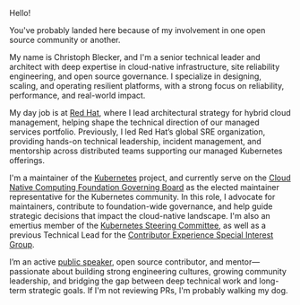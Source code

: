Hello!

You've probably landed here because of my involvement in one open source community or another.

My name is Christoph Blecker, and I'm a senior technical leader and architect with deep expertise in cloud-native infrastructure, site reliability engineering, and open source governance. I specialize in designing, scaling, and operating resilient platforms, with a strong focus on reliability, performance, and real-world impact.

My day job is at [Red Hat], where I lead architectural strategy for hybrid cloud management, helping shape the technical direction of our managed services portfolio. Previously, I led Red Hat’s global SRE organization, providing hands-on technical leadership, incident management, and mentorship across distributed teams supporting our managed Kubernetes offerings.

I'm a maintainer of the [Kubernetes] project, and currently serve on the [Cloud Native Computing Foundation Governing Board] as the elected maintainer representative for the Kubernetes community. In this role, I advocate for maintainers, contribute to foundation-wide governance, and help guide strategic decisions that impact the cloud-native landscape. I'm also an emertius member of the [Kubernetes Steering Committee], as well as a previous Technical Lead for the [Contributor Experience Special Interest Group].

I’m an active [public speaker], open source contributor, and mentor—passionate about building strong engineering cultures, growing community leadership, and bridging the gap between deep technical work and long-term strategic goals. If I'm not reviewing PRs, I'm probably walking my dog.

[Red Hat]: https://github.com/openshift
[Kubernetes]: https://github.com/kubernetes
[Cloud Native Computing Foundation Governing Board]: https://www.cncf.io/people/governing-board/
[Kubernetes Steering Committee]: https://github.com/kubernetes/steering
[Contributor Experience Special Interest Group]: https://github.com/kubernetes/community/tree/master/sig-contributor-experience
[public speaker]: https://github.com/cblecker/cblecker/blob/main/speaking.md
